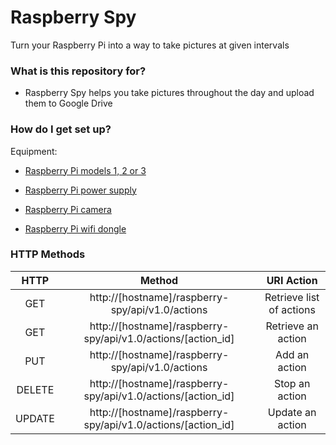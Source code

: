 # Raspberry Spy #

Turn your Raspberry Pi into a way to take pictures at given intervals

### What is this repository for? ###

* Raspberry Spy helps you take pictures throughout the day and upload them to Google Drive

### How do I get set up? ###
Equipment:

* [Raspberry Pi models 1, 2 or 3](https://www.raspberrypi.org/products/)

* [Raspberry Pi power supply](https://www.raspberrypi.org/products/universal-power-supply/)

* [Raspberry Pi camera](https://www.raspberrypi.org/products/camera-module/)

* [Raspberry Pi wifi dongle](http://www.amazon.com/Edimax-EW-7811Un-150Mbps-Raspberry-Supports/dp/B003MTTJOY/ref=sr_1_1?s=electronics&ie=UTF8&qid=1458780799&sr=1-1&keywords=raspberry+pi+wireless)


### HTTP Methods ###

|HTTP   |Method                                                      |URI Action              |
|:-----:|:----------------------------------------------------------:|:----------------------:|
|GET    |http://[hostname]/raspberry-spy/api/v1.0/actions            |Retrieve list of actions|
|GET    |http://[hostname]/raspberry-spy/api/v1.0/actions/[action_id]|Retrieve an action      |
|PUT    |http://[hostname]/raspberry-spy/api/v1.0/actions            |Add an action           |
|DELETE |http://[hostname]/raspberry-spy/api/v1.0/actions/[action_id]|Stop an action          |
|UPDATE |http://[hostname]/raspberry-spy/api/v1.0/actions/[action_id]|Update an action        |
